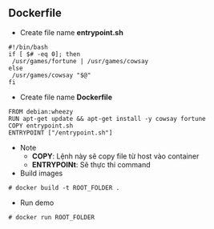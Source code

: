 ## Dockerfile
* Create file name **entrypoint.sh**
```
#!/bin/bash
if [ $# -eq 0]; then
 /usr/games/fortune | /usr/games/cowsay
else
 /usr/games/cowsay "$@"
fi  
```
* Create file name **Dockerfile**
```
FROM debian:wheezy
RUN apt-get update && apt-get install -y cowsay fortune
COPY entrypoint.sh
ENTRYPOINT ["/entrypoint.sh"]
```
* Note
  + **COPY**: Lệnh này sẽ copy file từ host vào container
  + **ENTRYPOINt**: Sẽ thực thi command
* Build images
```
# docker build -t ROOT_FOLDER .
```
* Run demo
```
# docker run ROOT_FOLDER
```